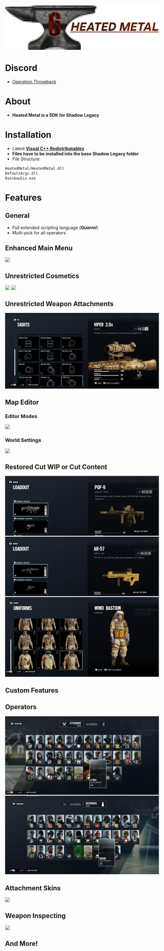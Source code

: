 ![](https://github.com/DataCluster0/HeatedMetal/blob/main/Resources/Logo.png)
# Discord
- [Operation Throwback](https://discord.gg/JGA9WPF4K8)
# About
- **Heated Metal is a SDK for Shadow Legacy**
# Installation
- Latest [**Visual C++ Redistributables**](https://aka.ms/vs/17/release/vc_redist.x64.exe)
- **Files have to be installed into the base Shadow Legacy folder**
- File Structure:
```
HeatedMetal/HeatedMetal.dll
DefaultArgs.dll
RainbowSix.exe
```

# Features

## General
- Full extended scripting language (***Quarrel***)
- Multi-pick for all operators
## Enhanced **Main Menu**
![](https://github.com/DataCluster0/HeatedMetal/blob/main/Resources/MainMenu.gif)
## Unrestricted Cosmetics
![](https://github.com/DataCluster0/HeatedMetal/blob/main/Resources/CharacterHeadgear.gif)
![](https://github.com/DataCluster0/HeatedMetal/blob/main/Resources/CharacterUniform.gif)
## Unrestricted Weapon Attachments
![](https://github.com/DataCluster0/HeatedMetal/blob/main/Resources/WeaponAttachments.png)
## Map Editor
### Editor Modes
![](https://github.com/DataCluster0/HeatedMetal/blob/main/Resources/EditorModes.gif)
### World Settings
![](https://github.com/DataCluster0/HeatedMetal/blob/main/Resources/EditorWorld.gif)
## Restored Cut WIP or Cut Content
![](https://github.com/DataCluster0/HeatedMetal/blob/main/Resources/CutContent1.png)
![](https://github.com/DataCluster0/HeatedMetal/blob/main/Resources/CutContent2.png)
![](https://github.com/DataCluster0/HeatedMetal/blob/main/Resources/RecruitUniforms.png)
## Custom Features
## Operators
![](https://github.com/DataCluster0/HeatedMetal/blob/main/Resources/OperatorAlbumATK.png)
![](https://github.com/DataCluster0/HeatedMetal/blob/main/Resources/OperatorAlbumDEF.png)
## Attachment Skins
![](https://github.com/DataCluster0/HeatedMetal/blob/main/Resources/WeaponAttachmentSkins.gif)
## Weapon Inspecting
![](https://github.com/DataCluster0/HeatedMetal/blob/main/Resources/WeaponInspect.gif)
## And More!